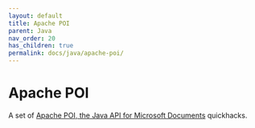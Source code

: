 ```yaml
---
layout: default
title: Apache POI
parent: Java
nav_order: 20
has_children: true
permalink: docs/java/apache-poi/
---
```


# Apache POI

A set of [Apache POI, the Java API for Microsoft Documents](https://poi.apache.org/) quickhacks.
